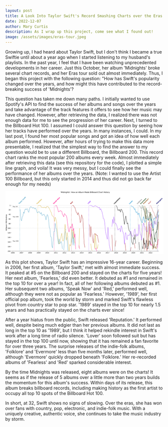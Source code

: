 ```yaml
---
layout: post
title: A Look Into Taylor Swift's Record Smashing Charts over the Eras
date: 2022-12-07
author: Mary Curtis
description: As I wrap up this project, come see what I found out!
image: /assets/images/eras-tour.jpeg
---
```


Growing up, I had heard about Taylor Swift, but I don't think I became a true Swiftie until about a year ago when I started listening to my husband's playlists. In the past year, I feel that I have been watching unprecedented developments in her career. Just this October, her album 'Midnights' broke several chart records, and her Eras tour sold out almost immediately. Thus, I began this project with the following question: "How has Swift's popularity changed over the years, and how might this have contributed to the record-breaking success of 'Midnights'?

This question has taken me down many paths. I initially wanted to use Spotify's API to find the success of her albums and songs over the years and take advantage of the track features it offers to see how her music may have changed. However, after retrieving the data, I realized there was not enough data for me to see the progression of her career. Next, I turned to the Billboard Hot 100. I assumed I could answer this question by seeing how her tracks have performed over the years. In many instances, I could. In my last post, I found her most popular songs and got an idea of how well each album performed. However, after hours of trying to make this data more presentable, I realized that the simplest way to find the answer to my question would be to use a different Billboard, the Billboard 200. This record chart ranks the most popular 200 albums every week. Almost immediately after retrieving this data (see this repository for the code), I plotted a simple line graph, and voila! It was very messy, but I could finally see the performance of her albums over the years. (Note: I wanted to use the Artist 100 Billboard, but this only started in 2014 and thus did not go back far enough for my needs) 

![Plot](https://raw.githubusercontent.com/marykebbert/stat386-projects/main/assets/figures/my_plot.png)

As this plot shows, Taylor Swift has an impressive 16-year career. Beginning in 2006, her first album, 'Taylor Swift,' met with almost immediate success. It peaked at #5 on the Billboard 200 and stayed on the charts for five years! Her next album, 'Fearless,' did even better. It debuted as #1 and remained in the top 10 for over a year! In fact, all of her following albums debuted as #1. Her subsequent two albums, 'Speak Now' and 'Red,' performed well, although they were not as popular as 'Fearless.' However, '1989', her first official pop album, took the world by storm and marked Swift's flawless pivot from country star to pop star. '1989' stayed in the top 10 for nearly 1.5 years and has practically stayed on the charts ever since!

After a year hiatus from the public, Swift released 'Reputation.' It performed well, despite being much edgier than her previous albums. It did not last as long in the top 10 as '1989', but I think it helped rekindle interest in Swift's work after a long time of radio silence. 'Lover' soon followed suit but has stayed in the top 100 until now, showing that it has remained a fan favorite for over three years. The surprise releases of the indie-folk albums, 'Folklore' and 'Evermore' less than five months later, performed well, although 'Evermore' quickly dropped beneath 'Folklore.' Her re-recorded albums of 'Fearless' and 'Red' sparked considerable interest. 

By the time Midnights was released, eight albums were on the charts! It seems as if the release of 5 albums over a little more than two years builds the momentum for this album's success. Within days of its release, this album breaks billboard records, including making history as the first artist to occupy all top 10 spots of the Billboard Hot 100.

In short, at 32, Swift shows no signs of slowing. Over the eras, she has won over fans with country, pop, electronic, and indie-folk music. With a uniquely creative, authentic voice, she continues to take the music industry by storm. 